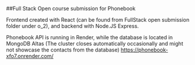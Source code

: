 ##Full Stack Open course submission for Phonebook 

Frontend created with React (can be found from FullStack open submission folder under o_2), and backend with Node.JS Express.   

Phonebook API is running in Render, while the database is located in MongoDB Altas (The cluster closes automatically occasionally and might not showcase the contacts from the database)
https://phonebook-xfo7.onrender.com/
